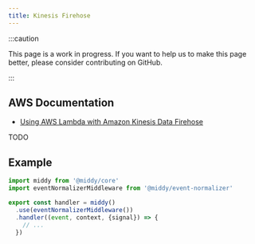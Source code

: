 ```yaml
---
title: Kinesis Firehose
---
```


:::caution

This page is a work in progress. If you want to help us to make this page better, please consider contributing on GitHub.

:::

## AWS Documentation
- [Using AWS Lambda with Amazon Kinesis Data Firehose](https://docs.aws.amazon.com/lambda/latest/dg/services-kinesisfirehose.html)

TODO

## Example
```javascript
import middy from '@middy/core'
import eventNormalizerMiddleware from '@middy/event-normalizer'

export const handler = middy()
  .use(eventNormalizerMiddleware())
  .handler((event, context, {signal}) => {
    // ...
  })
```
